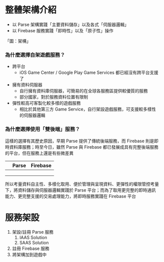 # 整體架構介紹

* 以 Parse 架構實踐「主要資料儲存」以及各式「伺服器邏輯」
* 以 Firebase 服務實踐「即時性」以及「原子性」操作

「圖：架構」

### 為什麼選擇自架遊戲服務？

* 跨平台
  * iOS Game Center / Google Play Game Services 都已經沒有跨平台支援了
* 擁有資料伺服器
  * 自行擁有資料庫伺服器，可簡易的在全球各服務區提供較優質的服務
  * 部分國家，對於服務資料位置有限制
* 彈性較高可客製化較多樣的遊戲服務
  * 相比於其他第三方 Game Service，自行架設遊戲服務，可支援較多樣性的伺服器邏輯

### 為什麼選擇使用「雙後端」服務？

這樣的選擇有其歷史原因，早期 Parse 提供了傳統後端服務，而 Firebase 則是即時資料庫服務；時至今日，雖然 Parse 與 Firebase 都已發展成具有完整後端服務的平台，但在服務上還是有些微差異

|  | Parse | Firebase |
| :--- | :--- | :--- |
|  |  |  |
|  |  |  |
|  |  |  |

所以考量資料自主性、多樣化取用、便於管理與呈現資料、更彈性的權限管控考量下，將資料儲存與伺服器邏輯實踐於 Parse 平台；而為了取用更完整的即時通訊能力、更完整支援的交易處理能力，將即時服務實踐在 Firebase 平台

# 服務架設

1. 架設/註冊 Parse 服務
   1. IAAS Solution
   2. SAAS Solution
2. 註冊 Firebase 服務
3. 將架構加到遊戲中



